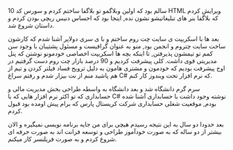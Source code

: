 <p class="has-line-data" data-line-start="0" data-line-end="1">10 سالم بود که اولین وبلاگمو تو بلاگفا ساختم کردم و سورس کد HTML ویرایش کردم که بلاگفا بنر های تبلیغاتیشو نشون نده, اینجا بود که احساس دنیس ریچی بودن کردم و داستان شروع شد.</p>
<p class="has-line-data" data-line-start="2" data-line-end="4">بعد ها با اسکریپت ی سایت چت روم ساختم و با ی سری دولاپر آشنا شدم که کارشون ساخت سایت چتروم و انجمن بود, منو به عنوان گرافیست و مسئول پشتیبان با وجود سن کمم تو تیمشون پذیرفتن, تا اینکه بچه ها اسکریپت اخصاصی خودمونو نوشتن که پنل مدیریتی قوی داشت.
کلی پیشرفت کردیم و 90 درصد بازار چت روم دست گرفتیم در اوج پیشرفت بودیم که خودمون و مشتری هامون به دلیل ترویج فساد فیلتر کردن و تیم از هم پاشید منم از نت بیزار شدم و رفتم سراغ C# که نرم افزار تحت ویندوز کار کنم.</p>
<p class="has-line-data" data-line-start="7" data-line-end="8">سرم گرم دانشگاه شد و بعد دانشگاه به واسطه طراحی بخش مدیریت مالی و حسابداری که تو اکثر نرم افزار هایی که با C# نوشته وجود داشت با حسابداری آشنا شده بودم, موقعیت شغلی حسابداری شرکت کریستال پارس که برام پیش اومده بود قبول کردم.</p>
<p class="has-line-data" data-line-start="9" data-line-end="10">بعد حدودا دو سال به این نتیجه رسیدم هیچی برای من جایه برنامه نویسی نمیگیره و  الان بیشتر از دو ساله که به صورت خودآموز  طراحی و  توسعه فرانت اند به صورت حرفه ای شروع کردم و به صورت فریلنسر کار میکنم.</p>
